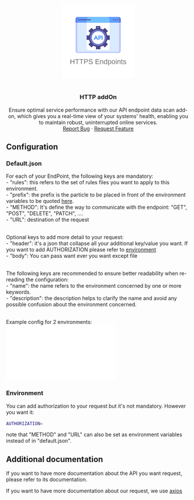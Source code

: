 <div align="center">
    <a href="https://www.kexa.io/addOn/azure">
        <img src="../images/https-logo.png" alt="Logo" width="200">
    </a>

# <h3 align="center">HTTP addOn</h3>

  <p align="center">
    Ensure optimal service performance with our API endpoint data scan add-on, which gives you a real-time view of your systems' health, enabling you to maintain robust, uninterrupted online services.
    <br />
    <a href="https://github.com/4urcloud/Kexa/issues">Report Bug</a>
    ·
    <a href="https://github.com/4urcloud/Kexa/issues">Request Feature</a>
  </p>
</div>

## Configuration

### Default.json

For each of your EndPoint, the following keys are mandatory:<br/>
    - "rules": this refers to the set of rules files you want to apply to this environment.<br/>
    - "prefix": the prefix is the particle to be placed in front of the environment variables to be quoted [here](#environment).<br/>
    - "METHOD": It's define the way to communicate with the endpoint: "GET", "POST", "DELETE", "PATCH", ....<br/>
    - "URL": destination of the request<br/><br/>

Optional keys to add more detail to your request:<br/>
    - "header": it's a json that collapse all your additional key/value you want. If you want to add AUTHORIZATION please refer to [environment](#environment)<br/>
    - "body": You can pass want ever you want except file<br/><br/>

The following keys are recommended to ensure better readability when re-reading the configuration:<br/>
    - "name": the name refers to the environment concerned by one or more keywords.<br/>
    - "description": the description helps to clarify the name and avoid any possible confusion about the environment concerned.<br/><br/>

Example config for 2 environments:<br/>
![example config for http](../config/demo/http.default.json)

### Environment

You can add authorization to your request but it's not mandatory. However you want it:
```bash
AUTHORIZATION=
```

note that "METHOD" and "URL" can also be set as environment variables instead of in "default.json".

## Additional documentation

If you want to have more documentation about the API you want request, please refer to its documentation.

If you want to have more documentation about our request, we use [axios](https://axios-http.com/docs/intro)